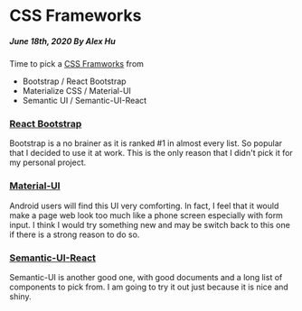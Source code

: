 # CSS Frameworks
##### June 18th, 2020 By Alex Hu

Time to pick a [CSS Framworks](https://dzone.com/articles/11-best-css-frameworks-to-look-forward-in-2020) from

- Bootstrap / React Bootstrap
- Materialize CSS / Material-UI
- Semantic UI / Semantic-UI-React

### [React Bootstrap](https://github.com/react-bootstrap/react-bootstrap)

Bootstrap is a no brainer as it is ranked #1 in almost every list. So popular that I decided to use it at work.
This is the only reason that I didn't pick it for my personal project.

### [Material-UI](https://material-ui.com/)

Android users will find this UI very comforting. In fact, I feel that it would make a page web look too much
like a phone screen especially with form input. I think I would try something new and may be switch back to
this one if there is a strong reason to do so.

### [Semantic-UI-React](https://react.semantic-ui.com/)

Semantic-UI is another good one, with good documents and a long list of components to pick from. I am going to
try it out just because it is nice and shiny.
